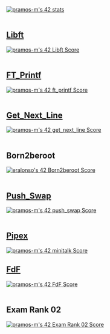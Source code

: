 <body>
  <div>
    <div>
     <a href="https://github.com/JaeSeoKim/badge42">
	     <img src="https://badge42.vercel.app/api/v2/clh7v53ya001608l7laa95dsn/stats?cursusId=21&coalitionId=205" alt="pramos-m's 42 stats" /></a>
      </a>
    </div>	
    </br>
    <div>
      <h2><a id="libft" href="https://github.com/pramos-m/Libft" target="_blank">Libft</a></h2>
    </div>
    <div>
      <a href="https://github.com/JaeSeoKim/badge42"><img src="https://badge42.vercel.app/api/v2/clh7v53ya001608l7laa95dsn/project/2784187" alt="pramos-m's 42 Libft Score" /></a>
    </div>
    </br>
    <div>
      <h2><a id="ft_printf" href="https://github.com/eralonso/FT_Printf" target="_blank">FT_Printf</a></h2>
    </div>
    <div>
	<a href="https://github.com/JaeSeoKim/badge42">
		<img src="https://badge42.vercel.app/api/v2/clh7v53ya001608l7laa95dsn/project/2834025" alt="pramos-m's 42 ft_printf Score" />
	</a>
    </div>
    </br>
    <div>
      <h2><a id="get_next_line" href="https://github.com/eralonso/Get_Next_Line" target="_blank">Get_Next_Line</a></h2>
    </div>
    <div>
      <a href="https://github.com/JaeSeoKim/badge42">
	      <img src="https://badge42.vercel.app/api/v2/clh7v53ya001608l7laa95dsn/project/2844277" alt="pramos-m's 42 get_next_line Score" />
	</a>
    </div>
    </br>
    <div>
      <h2>Born2beroot</h2>
    </div>
    <div>
      <a href="https://github.com/JaeSeoKim/badge42">
        <img src="https://badge42.vercel.app/api/v2/cl9gs40hi00540hl4ml1s4fw0/project/2877240" alt="eralonso's 42 Born2beroot Score" />
      </a>
    </div>
    </br>
    <div>
      <h2><a id="push_swap" href="https://github.com/eralonso/Push_Swap" target="_blank">Push_Swap</a></h2>
    </div>
    <div>
      <a href="https://github.com/JaeSeoKim/badge42">
	      <img src="https://badge42.vercel.app/api/v2/clh7v53ya001608l7laa95dsn/project/2904667" alt="pramos-m's 42 push_swap Score" />
	</a>
    </div>
    </br>
    <div>
      <h2><a id="minitalk" href="https://github.com/eralonso/Pipex" target="_blank">Pipex</a></h2>
    </div>
    <div>
     <a href="https://github.com/JaeSeoKim/badge42">
	     <img src="https://badge42.vercel.app/api/v2/clh7v53ya001608l7laa95dsn/project/2912316" alt="pramos-m's 42 minitalk Score" />
	</a>
    </div>
    <div>
      <h2><a id="FdF" href="https://github.com/eralonso/Pipex" target="_blank">FdF</a></h2>
    </div>
    <div>
     <a href="https://github.com/JaeSeoKim/badge42">
	     <img src="https://badge42.vercel.app/api/v2/clh7v53ya001608l7laa95dsn/project/2977739" alt="pramos-m's 42 FdF Score" /></a>
	</a>
    </div>
    </br>
    <div>
      <h2>Exam Rank 02</h2>
    </div>
    <div>
      <a href="https://github.com/JaeSeoKim/badge42">
	      <img src="https://badge42.vercel.app/api/v2/clh7v53ya001608l7laa95dsn/project/2841971" alt="pramos-m's 42 Exam Rank 02 Score" />
	</a>
    </div>
    </br>
  </div>
</body>
<!--
**pramos-m/pramos-m** is a ✨ _special_ ✨ repository because its `README.md` (this file) appears on your GitHub profile.
<div>
      <h2>Exam Rank 03</h2>
    </div>
    <div>
      <a href="https://github.com/JaeSeoKim/badge42">
        <img src="https://badge42.vercel.app/api/v2/cl9gs40hi00540hl4ml1s4fw0/project/2903404" alt="eralonso's 42 Exam Rank 03 Score" />
      </a>
    </div>
Here are some ideas to get you started:

- 🔭 I’m currently working on ...
- 🌱 I’m currently learning ...
- 👯 I’m looking to collaborate on ...
- 🤔 I’m looking for help with ...
- 💬 Ask me about ...
- 📫 How to reach me: ...
- 😄 Pronouns: ...
- ⚡ Fun fact: ...
-->
